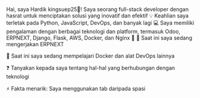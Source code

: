 Hai, saya Hardik kingsuep25👨‍! Saya seorang full-stack developer dengan hasrat untuk menciptakan solusi yang inovatif dan efektif 💡 Keahlian saya terletak pada Python, JavaScript, DevOps, dan banyak lagi 💻 Saya memiliki pengalaman dengan berbagai teknologi dan platform, termasuk Odoo, ERPNEXT, Django, Flask, AWS, Docker, dan Nginx 🚀
🔭 Saat ini saya sedang mengerjakan ERPNEXT

🌱 Saat ini saya sedang mempelajari Docker dan alat DevOps lainnya

❓ Tanyakan kepada saya tentang hal-hal yang berhubungan dengan teknologi

⚡ Fakta menarik: Saya menggunakan tab daripada spasi
<!---
kingsuep25/kingsuep25 is a ✨ special ✨ repository because its `README.md` (this file) appears on your GitHub profile.
You can click the Preview link to take a look at your changes.
--->
